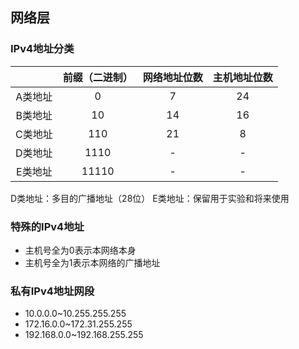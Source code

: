 ## 网络层

### IPv4地址分类

|  | **前缀（二进制）** | **网络地址位数** | **主机地址位数** |
| :---: | :---: | :---: | :---: |
| A类地址 | 0 | 7 | 24 |
| B类地址 | 10 | 14 | 16 |
| C类地址 | 110 | 21 | 8 |
| D类地址 | 1110 | - | - |
| E类地址 | 11110 | - | - |

D类地址：多目的广播地址（28位）
E类地址：保留用于实验和将来使用

### 特殊的IPv4地址

* 主机号全为0表示本网络本身
* 主机号全为1表示本网络的广播地址

### 私有IPv4地址网段

* 10.0.0.0~10.255.255.255
* 172.16.0.0~172.31.255.255
* 192.168.0.0~192.168.255.255

